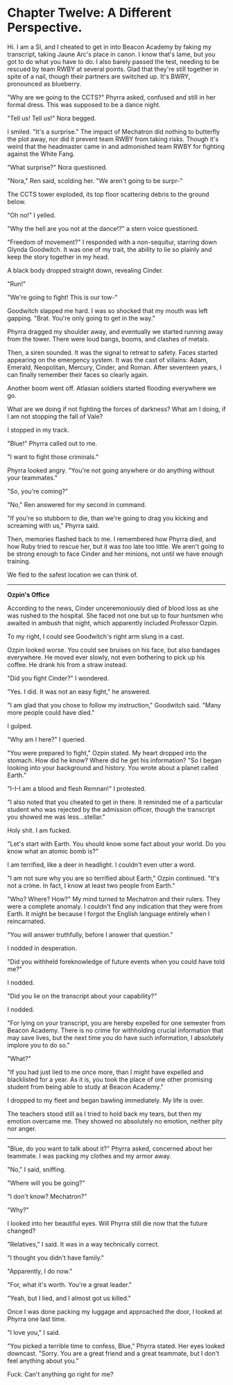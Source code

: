 # Chapter Twelve: A Different Perspective.

Hi. I am a SI, and I cheated to get in into Beacon Academy by faking my transcript, taking Jaune Arc's place in canon. I know that's lame, but you got to do what you have to do. I also barely passed the test, needing to be rescued by team RWBY at several points. Glad that they're still together in spite of a nail, though their partners are switched up. It's BWRY, pronounced as blueberry.

"Why are we going to the CCTS?" Phyrra asked, confused and still in her formal dress. This was supposed to be a dance night.

"Tell us! Tell us!" Nora begged.

I smiled. "It's a surprise." The impact of Mechatron did nothing to butterfly the plot away, nor did it prevent team RWBY from taking risks. Though it's weird that the headmaster came in and admonished team RWBY for fighting against the White Fang.

"What surprise?" Nora questioned.

"Nora," Ren said, scolding her. "We aren't going to be surpr-"

The CCTS tower exploded, its top floor scattering debris to the ground below.

"Oh no!" I yelled.

"Why the hell are you not at the dance!?" a stern voice questioned.

"Freedom of movement?" I responded with a non-sequitur, starring down Glynda Goodwitch. It was one of my trait, the ability to lie so plainly and keep the story together in my head.

A black body dropped straight down, revealing Cinder.

"Run!"

"We're going to fight! This is our tow-"

Goodwitch slapped me hard. I was so shocked that my mouth was left gapping. "Brat. You're only going to get in the way."

Phyrra dragged my shoulder away, and eventually we started running away from the tower. There were loud bangs, booms, and clashes of metals.

Then, a siren sounded. It was the signal to retreat to safety. Faces started appearing on the emergency system. It was the cast of villains: Adam, Emerald, Neopolitan, Mercury, Cinder, and Roman. After seventeen years, I can finally remember their faces so clearly again.

Another boom went off. Atlasian soldiers started flooding everywhere we go.

What are we doing if not fighting the forces of darkness? What am I doing, if I am not stopping the fall of Vale?

I stopped in my track.

"Blue!" Phyrra called out to me.

"I want to fight those criminals."

Phyrra looked angry. "You're not going anywhere or do anything without your teammates."

"So, you're coming?"

"No," Ren answered for my second in command.

"If you're so stubborn to die, than we're going to drag you kicking and screaming with us," Phyrra said.

Then, memories flashed back to me. I remembered how Phyrra died, and how Ruby tried to rescue her, but it was too late too little. We aren't going to be strong enough to face Cinder and her minions, not until we have enough training.

We fled to the safest location we can think of.

***
**Ozpin's Office**

According to the news, Cinder unceremoniously died of blood loss as she was rushed to the hospital. She faced not one but up to four huntsmen who awaited in ambush that night, which apparently included Professor Ozpin.

To my right, I could see Goodwitch's right arm slung in a cast.

Ozpin looked worse. You could see bruises on his face, but also bandages everywhere. He moved ever slowly, not even bothering to pick up his coffee. He drank his from a straw instead.

"Did you fight Cinder?" I wondered.

"Yes. I did. It was not an easy fight," he answered.

"I am glad that you chose to follow my instruction," Goodwitch said. "Many more people could have died."

I gulped.

"Why am I here?" I queried.

"You were prepared to fight," Ozpin stated. My heart dropped into the stomach. How did he know? Where did he get his information? "So I began looking into your background and history. You wrote about a planet called Earth."

"I-I-I am a blood and flesh Remnan!" I protested.

"I also noted that you cheated to get in there. It reminded me of a particular student who was rejected by the admission officer, though the transcript you showed me was less...stellar."

Holy shit. I am fucked.

"Let's start with Earth. You should know some fact about your world. Do you know what an atomic bomb is?"

I am terrified, like a deer in headlight. I couldn't even utter a word.

"I am not sure why you are so terrified about Earth," Ozpin continued. "It's not a crime. In fact, I know at least two people from Earth."

"Who? Where? How?" My mind turned to Mechatron and their rulers. They were a complete anomaly. I couldn't find any indication that they were from Earth. It might be because I forgot the English language entirely when I reincarnated.

"You will answer truthfully, before I answer that question."

I nodded in desperation.

"Did you withheld foreknowledge of future events when you could have told me?"

I nodded.

"Did you lie on the transcript about your capability?"

I nodded.

"For lying on your transcript, you are hereby expelled for one semester from Beacon Academy. There is no crime for withholding crucial information that may save lives, but the next time you do have such information, I absolutely implore you to do so."

"What?"

"If you had just lied to me once more, than I might have expelled and blacklisted for a year. As it is, you took the place of one other promising student from being able to study at Beacon Academy."

I dropped to my fleet and began bawling immediately. My life is over.

The teachers stood still as I tried to hold back my tears, but then my emotion overcame me. They showed no absolutely no emotion, neither pity nor anger.

***

"Blue, do you want to talk about it?" Phyrra asked, concerned about her teammate. I was packing my clothes and my armor away.

"No," I said, sniffing.

"Where will you be going?"

"I don't know? Mechatron?"

"Why?"

I looked into her beautiful eyes. Will Phyrra still die now that the future changed?

"Relatives," I said. It was in a way technically correct.

"I thought you didn't have family."

"Apparently, I do now."

"For, what it's worth. You're a great leader."

"Yeah, but I lied, and I almost got us killed."

Once I was done packing my luggage and approached the door, I looked at Phyrra one last time.

"I love you," I said.

"You picked a terrible time to confess, Blue," Phyrra stated. Her eyes looked downcast. "Sorry. You are a great friend and a great teammate, but I don't feel anything about you."

Fuck. Can't anything go right for me?
